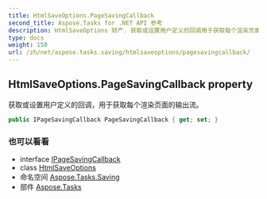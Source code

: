 ```yaml
---
title: HtmlSaveOptions.PageSavingCallback
second_title: Aspose.Tasks for .NET API 参考
description: HtmlSaveOptions 财产. 获取或设置用户定义的回调用于获取每个渲染页面的输出流
type: docs
weight: 150
url: /zh/net/aspose.tasks.saving/htmlsaveoptions/pagesavingcallback/
---
```

## HtmlSaveOptions.PageSavingCallback property

获取或设置用户定义的回调，用于获取每个渲染页面的输出流。

```csharp
public IPageSavingCallback PageSavingCallback { get; set; }
```

### 也可以看看

* interface [IPageSavingCallback](../../ipagesavingcallback/)
* class [HtmlSaveOptions](../)
* 命名空间 [Aspose.Tasks.Saving](../../htmlsaveoptions/)
* 部件 [Aspose.Tasks](../../../)


